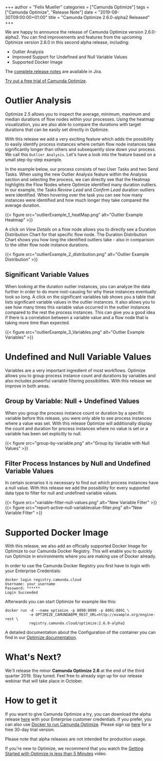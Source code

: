 +++
author = "Felix Mueller"
categories = ["Camunda Optimize"]
tags = ["Camunda Optimize", "Release Note"]
date = "2019-08-30T09:00:00+01:00"
title = "Camunda Optimize 2.6.0-alpha2 Released"
+++

We are happy to announce the release of Camunda Optimize version 2.6.0-alpha2.
You can find improvements and features from the upcoming Optimize version 2.6.0 in this second alpha release, including:

- Outlier Analysis
- Improved Support for Undefined and Null Variable Values
- Supported Docker Image

The [complete release notes](https://app.camunda.com/jira/secure/ReleaseNote.jspa?projectId=10730&version=15515) are available in Jira.

<!--more-->

[Try out a free trial of Camunda Optimize](#how-to-get-it).


# Outlier Analysis

Optimize 2.5 allows you to inspect the average, minimum, maximum and median durations of flow nodes within your processes.
Using the heatmap visualization, you are also able to compare the durations with target durations that can be easily set directly in Optimize.

With this release we add a very exciting feature which adds the possibility to easily identify process instances where certain flow node instances take significantly longer than others and subsequently slow down your process.
We call this `Outlier Analysis`. Let's have a look into the feature based on a small step-by-step example.

In the example below, our process consists of two User Tasks and two Send Tasks.
When using the new Outlier Analysis feature within the Analysis section and selecting the process, we can directly see that the Heatmap highlights the Flow Nodes where Optimize identified many duration outliers. In our example, the Tasks *Review Lead* and *Confirm Lead* duration outliers were identified.
When hovering over the task you can see how many instances were identified and how much longer they take compared the average duration.

{{< figure src="outlierExample_1_heatMap.png" alt="Outlier Example Heatmap" >}}

A click on *View Details* on a flow node allows you to directly see a Duration Distribution Chart for that specific flow node. The Duration Distribution Chart shows you how long the identified outliers take - also in comparison to the other flow node instance durations.

{{< figure src="outlierExample_2_distribution.png" alt="Outlier Example Distribution" >}}


## Significant Variable Values

When looking at the duration outlier instances, you can analyze the data further in order to do more root-causing for why these instances eventually took so long.
A click on the significant variables tab shows you a table that lists significant variable values in the outlier instances. It also allows you to see how many times this variable value occurred in the outlier instances compared to the rest the process instances. This can give you a good idea if there is a correlation between a variable value and a flow node that is taking more time than expected.

{{< figure src="outlierExample_3_Variables.png" alt="Outlier Example Variables" >}}


# Undefined and Null Variable Values

Variables are a very important ingredient of most workflows.
Optimize allows you to group process instance count and durations by variables and also includes powerful variable filtering possibilities. With this release we improve in both areas.

## Group by Variable: Null + Undefined Values
When you group the process instance count or duration by a specific variable before this release, you were only able to see process instances where a value was set. With this release Optimize will additionally display the count and duration for process instances where no value is set or a variable has been set explicitly to null.

{{< figure src="group-by-variable.png" alt="Group by Variable with Null Values" >}}


## Filter Process Instances by Null and Undefined Variable Values
In certain scenarios it is necessary to find out which process instances have a null value.
With this release we add the possibility for every supported data type to filter for null and undefined variable values.

{{< figure src="variable-filter-null-values.png" alt="New Variable Filter" >}}
{{< figure src="report-active-null-variablevalue-filter.png" alt="New Variable Filter" >}}

# Supported Docker Image

With this release, we also add an officially supported Docker Image for Optimize to our Camunda Docker Registry.
This will enable you to quickly run Optimize in environments where you are making use of Docker already.

In order to use the Camunda Docker Registry you first have to login with your Enterprise Credentials:
```
docker login registry.camunda.cloud
Username: your_username
Password: ******
Login Succeeded
```

Afterwards you can start Optimize for example like this:
```
docker run -d --name optimize -p 8090:8090 -p 8091:8091 \
           -e OPTIMIZE_CAMUNDABPM_REST_URL=http://example.org/engine-rest \
           registry.camunda.cloud/optimize:2.6.0-alpha2
```

A detailed documentation about the Configuration of the container you can find in our [Optimize documentation](https://docs.camunda.org/optimize/latest/technical-guide/setup/installation/#production-docker-image-without-elasticsearch).


# What's Next?

We'll release the minor **Camunda Optimize 2.6** at the end of the third quarter 2019. Stay tuned.
Feel free to already sign up for our release webinar that will take place in October.

# How to get it

If you want to give Camunda Optimize a try, you can download the alpha release [here](https://docs.camunda.org/enterprise/download/#camunda-optimize) with your Enterprise customer credentials. If you prefer, you can also use [Docker to run Camunda Optimize](https://docs.camunda.org/optimize/latest/technical-guide/setup/installation/#production-docker-image-without-elasticsearch). Please sign up [here](https://camunda.com/download/enterprise/) for a free 30-day trial version.


Please note that alpha releases are not intended for production usage.

If you're new to Optimize, we recommend that you watch the [Getting Started with Optimize in less than 5 Minutes](https://camunda.com/learn/videos/getting-started-optimize/) video.
